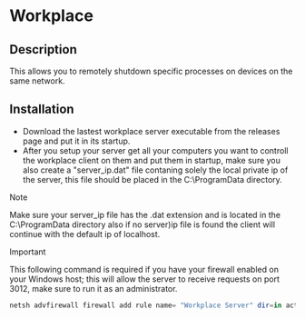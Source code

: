# Workplace

## Description

This allows you to remotely shutdown specific processes on devices on the same network.

## Installation

* Download the lastest workplace server executable from the releases page and put it in its startup.
* After you setup your server get all your computers you want to controll the workplace client on them and put them in startup, make sure you also create a "server_ip.dat" file contaning solely the local private ip of the server, this file should be placed in the C:\ProgramData directory.

> [!NOTE]
> Make sure your server_ip file has the .dat extension and is located in the C:\ProgramData directory also if no server)ip file is found the client will continue with the default ip of localhost.

> [!IMPORTANT]
> This following command is required if you have your firewall enabled on your Windows host; this will allow the server to receive requests on port 3012, make sure to run it as an administrator.
> ```powershell
> netsh advfirewall firewall add rule name= "Workplace Server" dir=in action=allow protocol=TCP localport=3012
> ```
